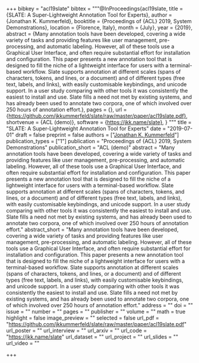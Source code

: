 +++
bibkey = "acl19slate"
bibtex = """@InProceedings{acl19slate,
  title     = {SLATE: A Super-Lightweight Annotation Tool for Experts},
  author    = {Jonathan K. Kummerfeld},
  booktitle = {Proceedings of {ACL} 2019, System Demonstrations},
  location  = {Florence, Italy},
  month     = {July},
  year      = {2019},
  abstract  = {Many annotation tools have been developed, covering a wide variety of tasks and providing features like user management, pre-processing, and automatic labeling. However, all of these tools use a Graphical User Interface, and often require substantial effort for installation and configuration. This paper presents a new annotation tool that is designed to fill the niche of a lightweight interface for users with a terminal-based workflow. Slate supports annotation at different scales (spans of characters, tokens, and lines, or a document) and of different types (free text, labels, and links), with easily customisable keybindings, and unicode support. In a user study comparing with other tools it was consistently the easiest to install and use. Slate fills a need not met by existing systems, and has already been used to annotate two corpora, one of which involved over 250 hours of annotation effort.},
  pages     = {},
  url       = {https://github.com/jkkummerfeld/slate/raw/master/paper/acl19slate.pdf},
  shortvenue = {ACL (demo)},
  software  = {https://jkk.name/slate},
}
"""
title = "SLATE: A Super-Lightweight Annotation Tool for Experts"
date = "2019-07-01"
draft = false
preprint = false
authors = ["<span style='text-decoration:underline;'>Jonathan K. Kummerfeld</span>"]
publication_types = ["1"]
publication = "Proceedings of {ACL} 2019, System Demonstrations"
publication_short = "ACL (demo)"
abstract = "Many annotation tools have been developed, covering a wide variety of tasks and providing features like user management, pre-processing, and automatic labeling. However, all of these tools use a Graphical User Interface, and often require substantial effort for installation and configuration. This paper presents a new annotation tool that is designed to fill the niche of a lightweight interface for users with a terminal-based workflow. Slate supports annotation at different scales (spans of characters, tokens, and lines, or a document) and of different types (free text, labels, and links), with easily customisable keybindings, and unicode support. In a user study comparing with other tools it was consistently the easiest to install and use. Slate fills a need not met by existing systems, and has already been used to annotate two corpora, one of which involved over 250 hours of annotation effort."
abstract_short = "Many annotation tools have been developed, covering a wide variety of tasks and providing features like user management, pre-processing, and automatic labeling. However, all of these tools use a Graphical User Interface, and often require substantial effort for installation and configuration. This paper presents a new annotation tool that is designed to fill the niche of a lightweight interface for users with a terminal-based workflow. Slate supports annotation at different scales (spans of characters, tokens, and lines, or a document) and of different types (free text, labels, and links), with easily customisable keybindings, and unicode support. In a user study comparing with other tools it was consistently the easiest to install and use. Slate fills a need not met by existing systems, and has already been used to annotate two corpora, one of which involved over 250 hours of annotation effort."
address = ""
doi = ""
issue = ""
number = ""
pages = ""
publisher = ""
volume = ""
math = true
highlight = false
image_preview = ""
selected = false
url_pdf = "https://github.com/jkkummerfeld/slate/raw/master/paper/acl19slate.pdf"
url_poster = ""
url_interview = ""
url_arxiv = ""
url_code = "https://jkk.name/slate"
url_dataset = ""
url_project = ""
url_slides = ""
url_video = ""



+++